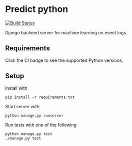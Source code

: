 # Predict python

[![Build Status](https://travis-ci.org/TKasekamp/predict-python.svg?branch=master)](https://travis-ci.org/TKasekamp/predict-python)

Django backend server for machine learning on event logs.

## Requirements
Click the CI badge to see the supported Python versions.

## Setup

Install with
```
pip install -r requirements.txt
```

Start server with
```
python manage.py runserver
```

Run tests with one of the following
```
python manage.py test
./manage.py test
```
